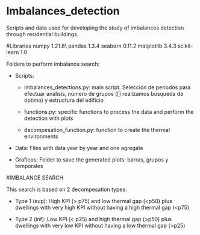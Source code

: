 # Imbalances_detection
Scripts and data used for developing the study of imbalances detection through residential buildings. 


#Libraries
numpy 1.21.6\\
pandas 1.3.4
seaborn 0.11.2
matplotlib 3.4.3
scikit-learn 1.0


Folders to perform imbalance search:

- Scripts: 

	- imbalances_detections.py: main script. Selección de periodos para efectuar análisis, número de grupos ([] realizamos búsqueda de 	óptimo) y estructura del edificio

	- functions.py: specific functions to process the data and perform the detection with plots

	- decompesation_function.py: function to create the thermal environments
	
- Data:
	Files with data year by year and one agregate
	
- Graficos: 
	Folder to save the generated plots: barras, grupos y temporales
	

#IMBALANCE SEARCH

This search is based on 2 decompesation types:

- Type 1 (sup): High KPI (> p75) and low thermal gap (<p50) plus dwellings with very high KPI without having a high thermal gap (<p75)

- Type 2 (inf): Low KPI (< p25) and high thermal gap (>p50) plus dwellings with very low KPI without having a low thermal gap (>p25)
